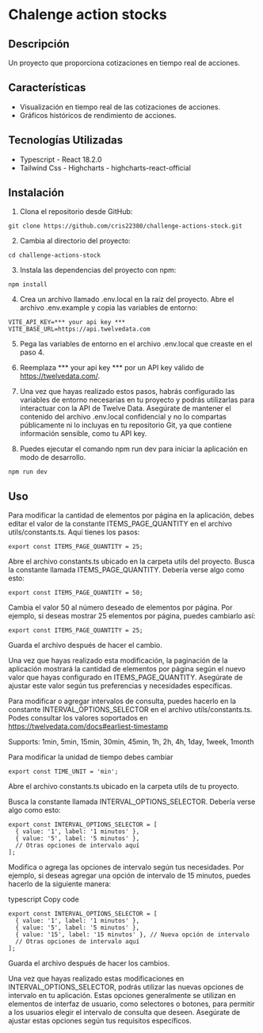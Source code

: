 # Chalenge action stocks

## Descripción
Un proyecto que proporciona cotizaciones en tiempo real de acciones. 

## Características

- Visualización en tiempo real de las cotizaciones de acciones.
- Gráficos históricos de rendimiento de acciones.


## Tecnologías Utilizadas
- Typescript - React 18.2.0 
- Tailwind Css - Highcharts - highcharts-react-official
## Instalación
1. Clona el repositorio desde GitHub:

```
git clone https://github.com/cris22380/challenge-actions-stock.git
```
2. Cambia al directorio del proyecto:
```
cd challenge-actions-stock
```
3. Instala las dependencias del proyecto con npm:
```
npm install
```
4. Crea un archivo llamado .env.local en la raíz del proyecto.
Abre el archivo .env.example y copia las variables de entorno:

```
VITE_API_KEY=*** your api key ***
VITE_BASE_URL=https://api.twelvedata.com
```

5. Pega las variables de entorno en el archivo .env.local que creaste en el paso 4.

6. Reemplaza *** your api key *** por un API key válido de https://twelvedata.com/.

7. Una vez que hayas realizado estos pasos, habrás configurado las variables de entorno necesarias en tu proyecto y podrás utilizarlas para interactuar con la API de Twelve Data. Asegúrate de mantener el contenido del archivo .env.local confidencial y no lo compartas públicamente ni lo incluyas en tu repositorio Git, ya que contiene información sensible, como tu API key.

8. Puedes ejecutar el comando npm run dev para iniciar la aplicación en modo de desarrollo.
```
npm run dev
```

## Uso
Para modificar la cantidad de elementos por página en la aplicación, debes editar el valor de la constante ITEMS_PAGE_QUANTITY en el archivo utils/constants.ts. Aquí tienes los pasos:

```
export const ITEMS_PAGE_QUANTITY = 25;
```

Abre el archivo constants.ts ubicado en la carpeta utils del proyecto.
Busca la constante llamada ITEMS_PAGE_QUANTITY. Debería verse algo como esto:

```
export const ITEMS_PAGE_QUANTITY = 50;
```

Cambia el valor 50 al número deseado de elementos por página. Por ejemplo, si deseas mostrar 25 elementos por página, puedes cambiarlo así:

```
export const ITEMS_PAGE_QUANTITY = 25;
```

Guarda el archivo después de hacer el cambio.

Una vez que hayas realizado esta modificación, la paginación de la aplicación mostrará la cantidad de elementos por página según el nuevo valor que hayas configurado en ITEMS_PAGE_QUANTITY. Asegúrate de ajustar este valor según tus preferencias y necesidades específicas.

Para modificar o agregar intervalos de consulta, puedes hacerlo en la constante INTERVAL_OPTIONS_SELECTOR en el archivo utils/constants.ts. 
Podes consultar los valores soportados en https://twelvedata.com/docs#earliest-timestamp

Supports: 1min, 5min, 15min, 30min, 45min, 1h, 2h, 4h, 1day, 1week, 1month

Para modificar la unidad de tiempo debes cambiar

```
export const TIME_UNIT = 'min';
```

Abre el archivo constants.ts ubicado en la carpeta utils de tu proyecto.

Busca la constante llamada INTERVAL_OPTIONS_SELECTOR. Debería verse algo como esto:

```
export const INTERVAL_OPTIONS_SELECTOR = [
  { value: '1', label: '1 minutos' },
  { value: '5', label: '5 minutos' },
  // Otras opciones de intervalo aquí
];
```
Modifica o agrega las opciones de intervalo según tus necesidades. Por ejemplo, si deseas agregar una opción de intervalo de 15 minutos, puedes hacerlo de la siguiente manera:

typescript
Copy code
```
export const INTERVAL_OPTIONS_SELECTOR = [
  { value: '1', label: '1 minutos' },
  { value: '5', label: '5 minutos' },
  { value: '15', label: '15 minutos' }, // Nueva opción de intervalo
  // Otras opciones de intervalo aquí
];
```
Guarda el archivo después de hacer los cambios.

Una vez que hayas realizado estas modificaciones en INTERVAL_OPTIONS_SELECTOR, podrás utilizar las nuevas opciones de intervalo en tu aplicación. Estas opciones generalmente se utilizan en elementos de interfaz de usuario, como selectores o botones, para permitir a los usuarios elegir el intervalo de consulta que deseen. Asegúrate de ajustar estas opciones según tus requisitos específicos.